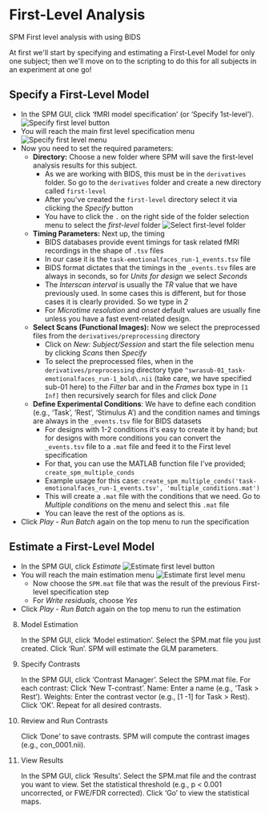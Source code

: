 # First-Level Analysis
SPM First level analysis with using BIDS

At first we'll start by specifying and estimating a First-Level Model for only one subject; then we'll move on to the scripting to do this for all subjects in an experiment at one go!

## Specify a First-Level Model
- In the SPM GUI, click ‘fMRI model specification’ (or ‘Specify 1st-level’).
![Specify first level button](./imgs/img0.png)
- You will reach the main first level specification menu
![Specify first level menu](./imgs/img1.png)
- Now you need to set the required parameters:
    - **Directory:** Choose a new folder where SPM will save the first-level analysis results for this subject.
        - As we are working with BIDS, this must be in the `derivatives` folder. So go to the `derivatives` folder and create a new directory called `first-level`
        - After you've created the `first-level` directory select it via clicking the *Specify* button
        - You have to click the `.` on the right side of the folder selection menu to select the *first-level* folder
        ![Select first-level folder](./imgs/img2.png)
    - **Timing Parameters:** Next up, the timing
        - BIDS databases provide event timings for task related fMRI recordings in the shape of `.tsv` files
        - In our case it is the `task-emotionalfaces_run-1_events.tsv` file
        - BIDS format dictates that the timings in the `_events.tsv` files are always in seconds, so for *Units for design* we select *Seconds*
        - The *Interscan interval* is usually the *TR* value that we have previously used. In some cases this is different, but for those cases it is clearly provided. So we type in *2*
        - For *Microtime resolution* and *onset* default values are usually fine unless you have a fast event-related design.
    - **Select Scans (Functional Images):** Now we select the preprocessed files from the `derivatives/preprocessing` directory
        - Click on *New: Subject/Session* and start the file selection menu by clicking *Scans* then *Specify*  
        - To select the preprocessed files, when in the `derivatives/preprocessing` directory type ``^swrasub-01_task-emotionalfaces_run-1_bold\.nii`` (take care, we have specified sub-01 here) to the *Filter* bar and in the *Frames* box type in `[1 Inf]` then recursively search for files and click *Done*
    - **Define Experimental Conditions**: We have to define each condition (e.g., ‘Task’, ‘Rest’, ‘Stimulus A’) and the condition names and timings are always in the `_events.tsv` file for BIDS datasets
        - For designs with 1-2 conditions it's easy to create it by hand; but for designs with more conditions you can convert the `_events.tsv` file to a `.mat` file and feed it to the First level specification
        - For that, you can use the MATLAB function file I've provided; `create_spm_multiple_conds`
        - Example usage for this case: `create_spm_multiple_conds('task-emotionalfaces_run-1_events.tsv', 'multiple_conditions.mat')`
        - This will create a `.mat` file with the conditions that we need. Go to *Multiple conditions* on the menu and select this `.mat` file 
        - You can leave the rest of the options as is.
- Click *Play* - *Run Batch* again on the top menu to run the specification

## Estimate a First-Level Model
- In the SPM GUI, click *Estimate*
![Estimate first level button](./imgs/img3.png)
- You will reach the main estimation menu
![Estimate first level menu](./imgs/img4.png)
    - Now choose the `SPM.mat` file that was the result of the previous First-level specification step
    -  For *Write residuals*, choose *Yes*
- Click *Play* - *Run Batch* again on the top menu to run the estimation


8. Model Estimation

    In the SPM GUI, click ‘Model estimation’.
    Select the SPM.mat file you just created.
    Click ‘Run’. SPM will estimate the GLM parameters.

9. Specify Contrasts

    In the SPM GUI, click ‘Contrast Manager’.
    Select the SPM.mat file.
    For each contrast:
        Click ‘New T-contrast’.
        Name: Enter a name (e.g., ‘Task > Rest’).
        Weights: Enter the contrast vector (e.g., [1 -1] for Task > Rest).
        Click ‘OK’.
    Repeat for all desired contrasts.

10. Review and Run Contrasts

    Click ‘Done’ to save contrasts.
    SPM will compute the contrast images (e.g., con_0001.nii).

11. View Results

    In the SPM GUI, click ‘Results’.
    Select the SPM.mat file and the contrast you want to view.
    Set the statistical threshold (e.g., p < 0.001 uncorrected, or FWE/FDR corrected).
    Click ‘Go’ to view the statistical maps.